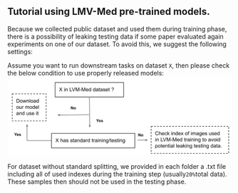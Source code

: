 ## Tutorial using LMV-Med pre-trained models.
Because we collected public dataset and used them during training phase, there is a possibility of leaking testing data if some paper evaluated again experiments on one of our dataset. To avoid this, we suggest the following settings:

Assume you want to run downstream tasks on dataset ```X```, then please check the below condition to use properly released models:
![](training_data.png)

For dataset without standard splitting, we provided in each folder a .txt file including all of used indexes during the training step (usually```20%```total data). These samples then should not be used in the testing phase. 
